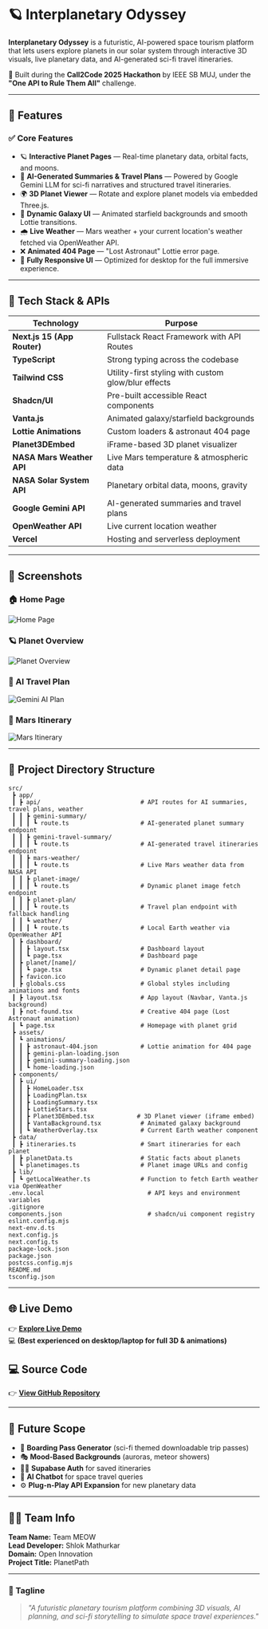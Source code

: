 # 🪐 Interplanetary Odyssey

**Interplanetary Odyssey** is a futuristic, AI-powered space tourism platform that lets users explore planets in our solar system through interactive 3D visuals, live planetary data, and AI-generated sci-fi travel itineraries. 

🚀 Built during the **Call2Code 2025 Hackathon** by IEEE SB MUJ, under the **"One API to Rule Them All"** challenge.

---

## 🚀 Features

### ✅ Core Features
- 🪐 **Interactive Planet Pages** — Real-time planetary data, orbital facts, and moons.
- 🧠 **AI-Generated Summaries & Travel Plans** — Powered by Google Gemini LLM for sci-fi narratives and structured travel itineraries.
- 🌍 **3D Planet Viewer** — Rotate and explore planet models via embedded Three.js.
- 🌌 **Dynamic Galaxy UI** — Animated starfield backgrounds and smooth Lottie transitions.
- 🌧️ **Live Weather** — Mars weather + your current location's weather fetched via OpenWeather API.
- ❌ **Animated 404 Page** — "Lost Astronaut" Lottie error page.
- 📱 **Fully Responsive UI** — Optimized for desktop for the full immersive experience.

---

## 🔗 Tech Stack & APIs

| Technology | Purpose |
|-------------|------------------------------------------------------------|
| **Next.js 15 (App Router)** | Fullstack React Framework with API Routes |
| **TypeScript** | Strong typing across the codebase |
| **Tailwind CSS** | Utility-first styling with custom glow/blur effects |
| **Shadcn/UI** | Pre-built accessible React components |
| **Vanta.js** | Animated galaxy/starfield backgrounds |
| **Lottie Animations** | Custom loaders & astronaut 404 page |
| **Planet3DEmbed** | iFrame-based 3D planet visualizer |
| **NASA Mars Weather API** | Live Mars temperature & atmospheric data |
| **NASA Solar System API** | Planetary orbital data, moons, gravity |
| **Google Gemini API** | AI-generated summaries and travel plans |
| **OpenWeather API** | Live current location weather |
| **Vercel** | Hosting and serverless deployment |

---

## 📸 Screenshots

### 🏠 Home Page
![Home Page](./public/screenshots/home-page.png)

### 🪐 Planet Overview
![Planet Overview](./public/screenshots/planet-overview.png)

### 🧠 AI Travel Plan
![Gemini AI Plan](./public/screenshots/gemini.png)

### 🚀 Mars Itinerary
![Mars Itinerary](./public/screenshots/itinerary.png)

---

## 📂 Project Directory Structure

```plaintext
src/
 ┣ app/
 ┃ ┣ api/                            # API routes for AI summaries, travel plans, weather
 ┃ ┃ ┣ gemini-summary/
 ┃ ┃ ┃ ┗ route.ts                    # AI-generated planet summary endpoint
 ┃ ┃ ┣ gemini-travel-summary/
 ┃ ┃ ┃ ┗ route.ts                    # AI-generated travel itineraries endpoint
 ┃ ┃ ┣ mars-weather/
 ┃ ┃ ┃ ┗ route.ts                    # Live Mars weather data from NASA API
 ┃ ┃ ┣ planet-image/
 ┃ ┃ ┃ ┗ route.ts                    # Dynamic planet image fetch endpoint
 ┃ ┃ ┣ planet-plan/
 ┃ ┃ ┃ ┗ route.ts                    # Travel plan endpoint with fallback handling
 ┃ ┃ ┗ weather/
 ┃ ┃ ┃ ┗ route.ts                    # Local Earth weather via OpenWeather API
 ┃ ┣ dashboard/
 ┃ ┃ ┣ layout.tsx                    # Dashboard layout
 ┃ ┃ ┗ page.tsx                      # Dashboard page
 ┃ ┣ planet/[name]/
 ┃ ┃ ┗ page.tsx                      # Dynamic planet detail page
 ┃ ┣ favicon.ico
 ┃ ┣ globals.css                     # Global styles including animations and fonts
 ┃ ┣ layout.tsx                      # App layout (Navbar, Vanta.js background)
 ┃ ┣ not-found.tsx                   # Creative 404 page (Lost Astronaut animation)
 ┃ ┗ page.tsx                        # Homepage with planet grid
 ┣ assets/
 ┃ ┗ animations/
 ┃ ┃ ┣ astronaut-404.json            # Lottie animation for 404 page
 ┃ ┃ ┣ gemini-plan-loading.json
 ┃ ┃ ┣ gemini-summary-loading.json
 ┃ ┃ ┗ home-loading.json
 ┣ components/
 ┃ ┣ ui/
 ┃ ┃ ┣ HomeLoader.tsx
 ┃ ┃ ┣ LoadingPlan.tsx
 ┃ ┃ ┣ LoadingSummary.tsx
 ┃ ┃ ┣ LottieStars.tsx
 ┃ ┃ ┣ Planet3DEmbed.tsx            # 3D Planet viewer (iframe embed)
 ┃ ┃ ┣ VantaBackground.tsx           # Animated galaxy background
 ┃ ┃ ┗ WeatherOverlay.tsx            # Current Earth weather component
 ┣ data/
 ┃ ┣ itineraries.ts                  # Smart itineraries for each planet
 ┃ ┣ planetData.ts                   # Static facts about planets
 ┃ ┗ planetimages.ts                 # Planet image URLs and config
 ┣ lib/
 ┃ ┗ getLocalWeather.ts              # Function to fetch Earth weather via OpenWeather
.env.local                             # API keys and environment variables
.gitignore
components.json                        # shadcn/ui component registry
eslint.config.mjs
next-env.d.ts
next.config.js
next.config.ts
package-lock.json
package.json
postcss.config.mjs
README.md
tsconfig.json
```
---

## 🌐 Live Demo

👉 **[Explore Live Demo](https://interplanetary-odyssey.vercel.app/)**  
💻 **(Best experienced on desktop/laptop for full 3D & animations)**

## 💻 Source Code

👉 **[View GitHub Repository](https://github.com/catnamedmegatron/Interplanetary-Odyssey)**

---

## 💫 Future Scope

- 🚀 **Boarding Pass Generator** (sci-fi themed downloadable trip passes)
- 🎭 **Mood-Based Backgrounds** (auroras, meteor showers)
- 🧑‍🚀 **Supabase Auth** for saved itineraries
- 📡 **AI Chatbot** for space travel queries
- ⚙️ **Plug-n-Play API Expansion** for new planetary data

---

## 👨‍🚀 Team Info

**Team Name:** Team MEOW  
**Lead Developer:** Shlok Mathurkar  
**Domain:** Open Innovation  
**Project Title:** PlanetPath  

---

### 🌟 Tagline

> _"A futuristic planetary tourism platform combining 3D visuals, AI planning, and sci-fi storytelling to simulate space travel experiences."_  
